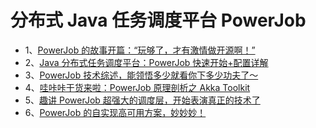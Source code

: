 # 分布式 Java 任务调度平台 PowerJob

- 1、[PowerJob 的故事开篇：“玩够了，才有激情做开源啊！”](1/content.md)
- 2、[Java 分布式任务调度平台：PowerJob 快速开始+配置详解](2/content.md)
- 3、[PowerJob 技术综述，能领悟多少就看你下多少功夫了～](3/content.md)
- 4、[哇咔咔干货来啦：PowerJob 原理剖析之 Akka Toolkit](4/content.md)
- 5、[趣讲 PowerJob 超强大的调度层，开始表演真正的技术了](5/content.md)
- 6、[PowerJob 的自实现高可用方案，妙妙妙！](6/content.md)